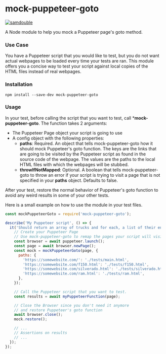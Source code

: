 # mock-puppeteer-goto

[![samdouble](https://circleci.com/gh/samdouble/mock-puppeteer-goto.svg?style=svg)](https://circleci.com/gh/samdouble/mock-puppeteer-goto)

A Node module to help you mock a Puppeteer page's goto method.

### Use Case
You have a Puppeteer script that you would like to test, but you do not want actual webpages to be loaded every time your tests are ran.
This module offers you a concise way to test your script against local copies of the HTML files instead of real webpages.

### Installation
```
npm install --save-dev mock-puppeteer-goto
```

### Usage
In your test, before calling the script that you want to test, call ***mock-puppeteer-goto**.
The function takes 2 arguments:
- The Puppeteer Page object your script is going to use
- A config object with the following properties:
    - **paths**: Required. An object that tells mock-puppeteer-goto how it should mock Puppeteer's goto function. The keys are the links that are going to be visited by the Puppeteer script as found in the source code of the webpage. The values are the paths to the local HTML files with which the webpages will be stubbed.
    - **throwIfNotMapped**: Optional. A boolean that tells mock-puppeteer-goto to throw an error if your script is trying to visit a page that is not specified in your **paths** object. Defaults to false.

After your test, restore the normal behavior of Puppeteer's goto function to avoid any weird results in some of your other tests.

Here is a small example on how to use the module in your test files.

```javascript
const mockPuppeteerGoto = require('mock-puppeteer-goto');

describe('My Puppeteer script', () => {
  it('Should return an array of trucks and for each, a list of their engines', async () => {
    // Create your Puppeteer Page
    // Use mock-puppeteer-goto to remap the pages your script will visit
    const browser = await puppeteer.launch();
    const page = await browser.newPage();
    const mock = mockPuppeteerGoto(page, {
      paths: {
        'https://somewebsite.com/': './tests/main.html',
        'https://somewebsite.com/f150.html': './tests/f150.html',
        'https://somewebsite.com/silverado.html': './tests/silverado.html',
        'https://somewebsite.com/ram.html': './tests/ram.html',
      },
    });

    // Call the Puppeteer script that you want to test.
    const results = await myPuppeteerFunction(page);

    // Close the Browser since you don't need it anymore
    // and restore Puppeteer's goto function
    await browser.close();
    mock.restore();

    // ...
    // Assertions on results
    // ...
  });
});
```
